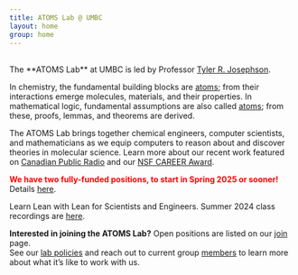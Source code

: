 ```yaml
---
title: ATOMS Lab @ UMBC
layout: home
group: home
---
```

<br>
The **ATOMS Lab** at UMBC is led by Professor <a target="_blank" href="https://cbee.umbc.edu/josephson/">Tyler R. Josephson</a>. <br>

In chemistry, the fundamental building blocks are <a target="_blank" href="https://en.wikipedia.org/wiki/Atom"> atoms</a>; from their interactions emerge molecules, materials, and their properties. In mathematical logic, fundamental assumptions are also called <a target="_blank" href="https://en.wikipedia.org/wiki/Atomic_formula"> atoms</a>; from these, proofs, lemmas, and theorems are derived. <br>

The ATOMS Lab brings together chemical engineers, computer scientists, and mathematicians as we equip computers to reason about and discover theories in molecular science. Learn more about our recent work featured on <a target="_blank" href="https://www.cbc.ca/radio/quirks/artificial-intelligence-ai-scientist-1.6811085"> Canadian Public Radio</a> and our <a target="_blank" href="https://umbc.edu/stories/tyler-josephson-wins-nsf-career-award-ai/"> NSF CAREER Award</a>.

<p>
    <span style="color: red; font-weight: bold;">We have two fully-funded positions, to start in Spring 2025 or sooner!</span> 
    Details <a target="_blank" href="{{ site.url }}/join">here</a>. <br>
</p>

Learn Lean with Lean for Scientists and Engineers. Summer 2024 class recordings are <a target="_blank" href="https://docs.google.com/spreadsheets/d/1ATL-RngI3IGM6uM1ZkXxQdZzYLOAxSn5ZN0MBrfq--o/edit?gid=2038742424#gid=2038742424"> here</a>.

**Interested in joining the ATOMS Lab?**
Open positions are listed on our <a target="_blank" href="{{ site.url }}/join"> join</a> page. <br>
See our <a target="_blank" href="/static/docs/ATOMS_Lab_Policies.pdf">lab policies</a> and 
reach out to current group <a target="_blank" href="{{ site.url }}/members"> members</a> to learn more about what it’s like to work with us.
